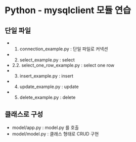 # Python - mysqlclient 모듈 연습

## 단일 파일
- 1. connection_example.py : 단일 파일로 커넥션 
- 2. select_example.py : select
- 2.2. select_one_row_example.py : select one row
- 3. insert_example.py : insert
- 4. update_example.py : update
- 5. delete_example.py : delete
    

## 클래스로 구성
- model/app.py : model.py 를 호출
- model/model.py : 클래스 형태로 CRUD 구현

   